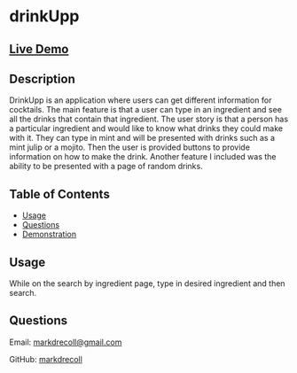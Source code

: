 # drinkUpp
 ## [Live Demo](https://markdrecoll.github.io/drinkUpp/)
  ## Description
  DrinkUpp is an application where users can get different information for cocktails. The main feature is that a user can type in an ingredient and see all the drinks that contain that ingredient. The user story is that a person has a particular ingredient and would like to know what drinks they could make with it. They can type in mint and will be presented with drinks such as a mint julip or a mojito. Then the user is provided buttons to provide information on how to make the drink. Another feature I included was the ability to be presented with a page of random drinks. 
  ## Table of Contents
   - [Usage](#Usage)
   - [Questions](#Questions)
   - [Demonstration](#Demonstration)
  ## Usage
  While on the search by ingredient page, type in desired ingredient and then search. 

  ## Questions
  Email: markdrecoll@gmail.com

  GitHub: [markdrecoll](https://github.com/markdrecoll/)

